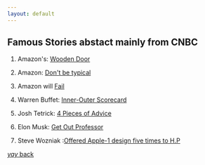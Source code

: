 ```yaml
---
layout: default
---
```


## Famous Stories abstact mainly from CNBC

1. Amazon's: [Wooden Door](https://www.cnbc.com/2018/01/23/jeff-bezos-first-desk-at-amazon-was-made-of-a-wooden-door.html)
 
2. Amazon: [Don't be typical](https://www.cnbc.com/2021/04/15/lesson-from-jeff-bezos-last-letter-as-amazon-ceo-dont-be-typical.html)
 
3. Amazon will [Fail](https://www.cnbc.com/2018/11/15/bezos-tells-employees-one-day-amazon-will-fail-and-to-stay-hungry.html)

4. Warren Buffet: [Inner-Outer Scorecard](https://www.inc.com/marcel-schwantes/warren-buffett-says-he-became-a-self-made-billionaire-because-he-played-by-1-simple-rule-of-life-which-most-people-dont.html)

5. Josh Tetrick: [4 Pieces of Advice](https://www.cnbc.com/2021/03/03/advice-for-starting-a-business-from-multibillion-dollar-eat-just.html)

6. Elon Musk: [Get Out Professor](https://www.cnbc.com/2020/02/03/billionaire-elon-musk-told-this-harvard-professor-to-get-out-of-a-meeting.html)
 
7. Steve Wozniak :[Offered Apple-1 design five times to H.P](https://appleinsider.com/articles/10/12/07/apple_co_founder_offered_first_computer_design_to_hp_5_times/amp/)


[_yay_ back](https://srterm.github.io/srt/blog.html)
